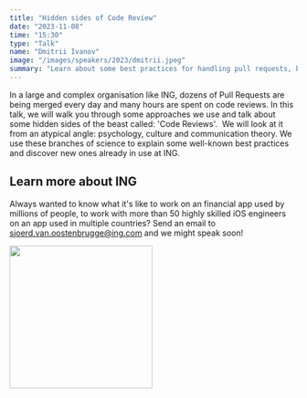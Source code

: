```yaml
---
title: "Hidden sides of Code Review"
date: "2023-11-08"
time: "15:30"
type: "Talk"
name: "Dmitrii Ivanov"
image: "/images/speakers/2023/dmitrii.jpeg"
summary: "Learn about some best practices for handling pull requests, based on the experience by the team at our sponsor ING."
---
```


In a large and complex organisation like ING, dozens of Pull Requests are being merged every day and many hours are spent on code reviews. In this talk, we will walk you through some approaches we use and talk about some hidden sides of the beast called: 'Code Reviews'.  We will look at it from an atypical angle: psychology, culture and communication theory. We use these branches of science to explain some well-known best practices and discover new ones already in use at ING.

## Learn more about ING

Always wanted to know what it's like to work on an financial app used by millions of people, to work with more than 50 highly skilled iOS engineers on an app used in multiple countries? Send an email to [sjoerd.van.oostenbrugge@ing.com](mailto:sjoerd.van.oostenbrugge@ing.com) and we might speak soon!

<a href="mailto:sjoerd.van.oostenbrugge@ing.com" target="_blank"><img src="/images/sponsors/2023/ING.png" width= "250" /></a>
